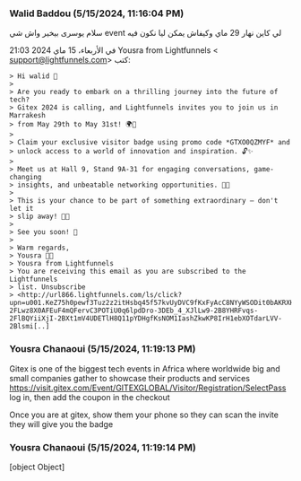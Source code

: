 ### Walid Baddou (5/15/2024, 11:16:04 PM)

سلام يوسرى بيخير واش شي event لي كاين نهار 29 ماي وكيفاش يمكن ليا نكون فيه

في الأربعاء، 15 ماي 2024 21:03 Yousra from Lightfunnels <
support@lightfunnels.com> كتب:

```
> Hi walid 🎉
>
> Are you ready to embark on a thrilling journey into the future of tech?
> Gitex 2024 is calling, and Lightfunnels invites you to join us in Marrakesh
> from May 29th to May 31st! 🌍💫
>
> Claim your exclusive visitor badge using promo code *GTXO0QZMYF* and
> unlock access to a world of innovation and inspiration. 🔓✨
>
> Meet us at Hall 9, Stand 9A-31 for engaging conversations, game-changing
> insights, and unbeatable networking opportunities. 🤝💡
>
> This is your chance to be part of something extraordinary – don't let it
> slip away! 🚀✨
>
> See you soon! 🌟
>
> Warm regards,
> Yousra 💼👋
> Yousra from Lightfunnels
> You are receiving this email as you are subscribed to the Lightfunnels
> list. Unsubscribe
> <http://url866.lightfunnels.com/ls/click?upn=u001.KeZ75h0pewf3Tuz2z2itHsbq45f57kvUyDVC9fKxFyAcC8NYyWSODit0bAKRXHJ9gEzbPfz2-2FLwz8X0AFEuF4mQFervC3POTiU0q6lpdDro-3DEb_4_XJlLw9-2B8YHRFvqs-2FlBQYiiXjI-2BXt1mV4UDETlH8Q11pYDHgfKsNOM1IashZkwKP8IrH1ebXOTdarLVV-2Blsmi[..]
```

### Yousra Chanaoui (5/15/2024, 11:19:13 PM)

Gitex is one of the biggest tech events in Africa where worldwide big and small companies gather to showcase their products and services  https://visit.gitex.com/Event/GITEXGLOBAL/Visitor/Registration/SelectPass
log in, then add the coupon in the checkout


Once you are at gitex, show them your phone so they can scan the invite they will give you the badge 




### Yousra Chanaoui (5/15/2024, 11:19:14 PM)

[object Object]
